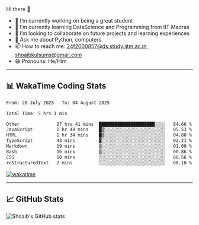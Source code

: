 Hi there 👋

<!--
**shoaib2000857/shoaib2000857** is a ✨ _special_ ✨ repository because its `README.md` (this file) appears on your GitHub profile.

Here are some ideas to get you started: -->

- 🔭 I’m currently working on being a great student  
- 🌱 I’m currently learning DataScience and Programming from IIT Madras  
- 👯 I’m looking to collaborate on future projects and learning experiences  
- 💬 Ask me about Python, computers.  
- 📫 How to reach me: 24f2000857@ds.study.iitm.ac.in, shoaibkulsums@gmail.com  
- 😄 Pronouns: He/Him  

---

## 📊 WakaTime Coding Stats

<!--START_SECTION:waka-->

```txt
From: 28 July 2025 - To: 04 August 2025

Total Time: 5 hrs 1 min

Other              27 hrs 41 mins  █████████████████████░░░░   84.66 %
JavaScript         1 hr 48 mins    █▒░░░░░░░░░░░░░░░░░░░░░░░   05.53 %
HTML               1 hr 34 mins    █▒░░░░░░░░░░░░░░░░░░░░░░░   04.80 %
TypeScript         43 mins         ▓░░░░░░░░░░░░░░░░░░░░░░░░   02.21 %
Markdown           19 mins         ▒░░░░░░░░░░░░░░░░░░░░░░░░   01.00 %
Bash               16 mins         ▒░░░░░░░░░░░░░░░░░░░░░░░░   00.86 %
CSS                10 mins         ░░░░░░░░░░░░░░░░░░░░░░░░░   00.56 %
reStructuredText   2 mins          ░░░░░░░░░░░░░░░░░░░░░░░░░   00.10 %
```

<!--END_SECTION:waka-->

[![wakatime](https://wakatime.com/badge/user/a85deef6-2e94-465d-998e-c54914c040a2.svg)](https://wakatime.com/@a85deef6-2e94-465d-998e-c54914c040a2)

---

## 📈 GitHub Stats

![Shoaib's GitHub stats](https://github-readme-stats.vercel.app/api?username=shoaib2000857&show_icons=true&theme=radical)
